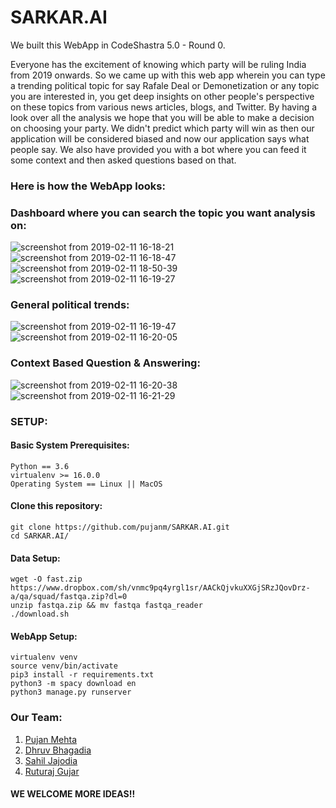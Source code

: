 # SARKAR.AI
We built this WebApp in CodeShastra 5.0 - Round 0.

Everyone has the excitement of knowing which party will be ruling India from 2019 onwards. So we came up with this web app wherein you can type a trending political topic for say Rafale Deal or Demonetization or any topic you are interested in, you get deep insights on other people's perspective on these topics from various news articles, blogs, and Twitter. By having a look over all the analysis we hope that you will be able to make a decision on choosing your party. We didn't predict which party will win as then our application will be considered biased and now our application says what people say. We also have provided you with a bot where you can feed it some context and then asked questions based on that.

### Here is how the WebApp looks:

### Dashboard where you can search the topic you want analysis on:
![screenshot from 2019-02-11 16-18-21](https://user-images.githubusercontent.com/26873907/52565545-1f986d80-2e2d-11e9-9d23-95497956641d.png)
![screenshot from 2019-02-11 16-18-47](https://user-images.githubusercontent.com/26873907/52565563-28893f00-2e2d-11e9-9813-d36824351c94.png)
![screenshot from 2019-02-11 18-50-39](https://user-images.githubusercontent.com/26873907/52566110-e103b280-2e2e-11e9-8e7e-cb5a409e2936.png)
![screenshot from 2019-02-11 16-19-27](https://user-images.githubusercontent.com/26873907/52565562-27f0a880-2e2d-11e9-9b9d-a912b7da4fd4.png)

### General political trends:
![screenshot from 2019-02-11 16-19-47](https://user-images.githubusercontent.com/26873907/52566150-ff69ae00-2e2e-11e9-8acb-34994f9adb48.png)
![screenshot from 2019-02-11 16-20-05](https://user-images.githubusercontent.com/26873907/52566149-ff69ae00-2e2e-11e9-8cd9-8a5b706c965b.png)

### Context Based Question & Answering:
![screenshot from 2019-02-11 16-20-38](https://user-images.githubusercontent.com/26873907/52566214-317b1000-2e2f-11e9-984e-3872047fec0c.png)
![screenshot from 2019-02-11 16-21-29](https://user-images.githubusercontent.com/26873907/52566213-317b1000-2e2f-11e9-8768-bd4794780d9b.png)

### SETUP:
#### Basic System Prerequisites:
```
Python == 3.6
virtualenv >= 16.0.0
Operating System == Linux || MacOS
```
#### Clone this repository:
```
git clone https://github.com/pujanm/SARKAR.AI.git
cd SARKAR.AI/
```
#### Data Setup:
```
wget -O fast.zip https://www.dropbox.com/sh/vnmc9pq4yrgl1sr/AACkQjvkuXXGjSRzJQovDrz-a/qa/squad/fastqa.zip?dl=0
unzip fastqa.zip && mv fastqa fastqa_reader
./download.sh
```
#### WebApp Setup:
```
virtualenv venv
source venv/bin/activate
pip3 install -r requirements.txt
python3 -m spacy download en
python3 manage.py runserver
```
### Our Team:
1) [Pujan Mehta](https://github.com/pujanm)
2) [Dhruv Bhagadia](https://github.com/DhruvBhagadia)  
3) [Sahil Jajodia](https://github.com/sahiljajodia01)
4) [Ruturaj Gujar](https://github.com/Ruturaj123)

#### WE WELCOME MORE IDEAS!!
